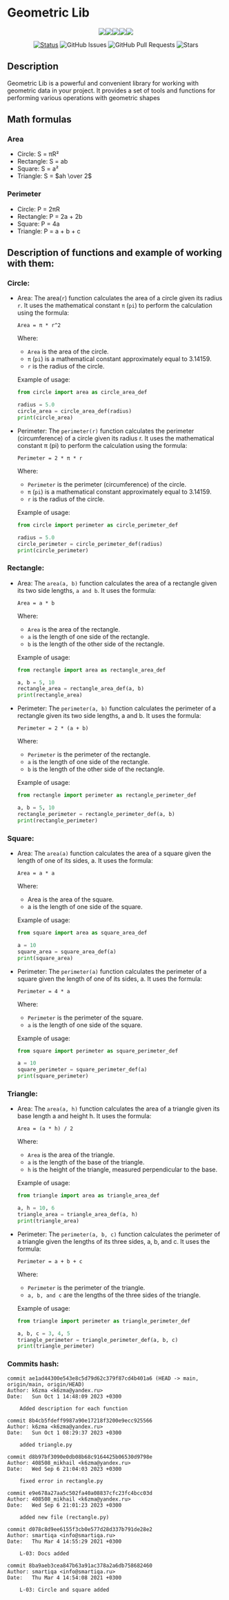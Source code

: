 # Geometric Lib

<div align="center">
<img src="https://img.shields.io/badge/PYTHON-black?style=for-the-badge&logo=python&logoColor=gold"/><img src="https://img.shields.io/badge/LINUX-black?style=for-the-badge&logo=linux&logoColor="/><img src="https://img.shields.io/badge/GIT-black?style=for-the-badge&logo=git&logoColor=orange"/><img src="https://img.shields.io/badge/GITHUB-black?style=for-the-badge&logo=GitHub&logoColor=white"/><img src="https://img.shields.io/badge/VSC-black?style=for-the-badge&logo=Visual Studio Code&logoColor=007ACC"/>
</div>

<p></P>

<div align="center">

[![Status](https://img.shields.io/badge/status-active-success.svg)]()
![GitHub Issues](https://img.shields.io/github/issues/RuslanKoynov/geometric_lib.svg)
![GitHub Pull Requests](https://img.shields.io/github/issues-pr/RuslanKoynov/geometric_lib.svg)
![Stars](https://img.shields.io/github/stars/RuslanKoynov/geometric_lib.svg)

</div>

## Description
Geometric Lib is a powerful and convenient library for working with geometric data in your project. It provides a set of tools and functions for performing various operations with geometric shapes


## Math formulas
### Area
- Circle: S = πR²
- Rectangle: S = ab
- Square: S = a²
- Triangle: S = $ah \over 2$

### Perimeter
- Circle: P = 2πR
- Rectangle: P = 2a + 2b
- Square: P = 4a
- Triangle: P = a + b + c

## Description of functions and example of working with them:

### Circle:
- Area:
    The area(`r`) function calculates the area of a circle given its radius `r`. It uses the mathematical constant `π` (`pi`) to perform the calculation using the formula: 
    
    `Area = π * r^2`

    Where:
    - `Area` is the area of the circle.
    - `π` (`pi`) is a mathematical constant approximately equal to 3.14159.
    - `r` is the radius of the circle.

    Example of usage:

    ```python
    from circle import area as circle_area_def

    radius = 5.0
    circle_area = circle_area_def(radius)
    print(circle_area)
    ```

- Perimeter:
    The `perimeter(r)` function calculates the perimeter (circumference) of a circle given its radius r. It uses the mathematical constant π (pi) to perform the calculation using the formula: 
    
    `Perimeter = 2 * π * r`

    Where:

    - `Perimeter` is the perimeter (circumference) of the circle.
    - `π` (`pi`) is a mathematical constant approximately equal to 3.14159.
    - `r` is the radius of the circle.

    Example of usage:

    ```python
    from circle import perimeter as circle_perimeter_def

    radius = 5.0
    circle_perimeter = circle_perimeter_def(radius)
    print(circle_perimeter)
    ```

### Rectangle:
- Area:
    The `area(a, b)` function calculates the area of a rectangle given its two side lengths, `a and b`. It uses the formula:

    `Area = a * b`

    Where:
    - `Area` is the area of the rectangle.
    - `a` is the length of one side of the rectangle.
    - `b` is the length of the other side of the rectangle.

    Example of usage:

    ```python
    from rectangle import area as rectangle_area_def

    a, b = 5, 10
    rectangle_area = rectangle_area_def(a, b)
    print(rectangle_area)
    ```

- Perimeter:
    The `perimeter(a, b)` function calculates the perimeter of a rectangle given its two side lengths, a and b. 
    It uses the formula:

    `Perimeter = 2 * (a + b)`

    Where:
    - `Perimeter` is the perimeter of the rectangle.
    - `a` is the length of one side of the rectangle.
    - `b` is the length of the other side of the rectangle.

    Example of usage:

    ```python
    from rectangle import perimeter as rectangle_perimeter_def

    a, b = 5, 10
    rectangle_perimeter = rectangle_perimeter_def(a, b)
    print(rectangle_perimeter)
    ```

### Square:
- Area:
    The `area(a)` function calculates the area of a square given the length of one of its sides, a. It uses the formula:

    `Area = a * a`

    Where:
    - Area is the area of the square.
    - a is the length of one side of the square.

    Example of usage:

    ```python
    from square import area as square_area_def

    a = 10
    square_area = square_area_def(a)
    print(square_area)
    ```

- Perimeter:
    The `perimeter(a)` function calculates the perimeter of a square given the length of one of its sides, a. 
    It uses the formula:

    `Perimeter = 4 * a`

    Where:
    - `Perimeter` is the perimeter of the square.
    - `a` is the length of one side of the square.

    Example of usage:

    ```python
    from square import perimeter as square_perimeter_def

    a = 10
    square_perimeter = square_perimeter_def(a)
    print(square_perimeter)
    ```

### Triangle:
- Area:
    The `area(a, h)` function calculates the area of a triangle given its base length a and height h. 
    It uses the formula:

    `Area = (a * h) / 2`

    Where:
    - `Area` is the area of the triangle.
    - `a` is the length of the base of the triangle.
    - `h` is the height of the triangle, measured perpendicular to the base.

    Example of usage:

    ```python
    from triangle import area as triangle_area_def

    a, h = 10, 6
    triangle_area = triangle_area_def(a, h)
    print(triangle_area)
    ```

- Perimeter:
    The `perimeter(a, b, c)` function calculates the perimeter of a triangle given the lengths of its three sides, a, b, and c. 
    It uses the formula:

    `Perimeter = a + b + c`

    Where:
    - `Perimeter` is the perimeter of the triangle.
    - `a, b, and c` are the lengths of the three sides of the triangle.

    Example of usage:

    ```python
    from triangle import perimeter as triangle_perimeter_def

    a, b, c = 3, 4, 5
    triangle_perimeter = triangle_perimeter_def(a, b, c)
    print(triangle_perimeter)
    ```

### Commits hash:
```git
commit ae1ad44300e543e8c5d79d62c379f87cd4b401a6 (HEAD -> main, origin/main, origin/HEAD)
Author: k6zma <k6zma@yandex.ru>
Date:   Sun Oct 1 14:48:09 2023 +0300

    Added description for each function

commit 8b4cb5fdeff9987a90e17218f3200e9ecc925566
Author: k6zma <k6zma@yandex.ru>
Date:   Sun Oct 1 08:29:37 2023 +0300

    added triangle.py

commit d8b97bf3090e0db08b68c9164425b06530d9798e
Author: 408508_mikhail <k6zma@yandex.ru>
Date:   Wed Sep 6 21:04:03 2023 +0300

    fixed error in rectangle.py

commit e9e678a27aa5c502fa40a08837cfc23fc4bcc03d
Author: 408508_mikhail <k6zma@yandex.ru>
Date:   Wed Sep 6 21:01:23 2023 +0300

    added new file (rectangle.py)

commit d078c8d9ee6155f3cb0e577d28d337b791de28e2
Author: smartiqa <info@smartiqa.ru>
Date:   Thu Mar 4 14:55:29 2021 +0300

    L-03: Docs added

commit 8ba9aeb3cea847b63a91ac378a2a6db758682460
Author: smartiqa <info@smartiqa.ru>
Date:   Thu Mar 4 14:54:08 2021 +0300

    L-03: Circle and square added
```
